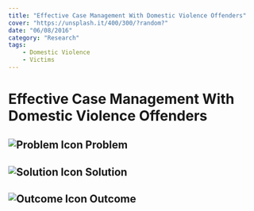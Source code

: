 ```yaml
---
title: "Effective Case Management With Domestic Violence Offenders"
cover: "https://unsplash.it/400/300/?random?"
date: "06/08/2016"
category: "Research"
tags:
    - Domestic Violence
    - Victims
---
```


# Effective Case Management With Domestic Violence Offenders

## ![Problem Icon](https://github.com/google/material-design-icons/raw/master/alert/1x_web/ic_error_outline_black_48dp.png "Problem") Problem

## ![Solution Icon](https://github.com/google/material-design-icons/raw/master/action/1x_web/ic_lightbulb_outline_black_48dp.png "Solution") Solution

## ![Outcome Icon](https://github.com/google/material-design-icons/raw/master/action/1x_web/ic_view_list_black_48dp.png "Outcome") Outcome

